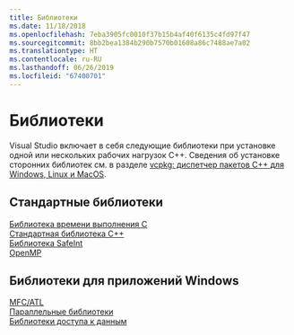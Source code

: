 ```yaml
---
title: Библиотеки
ms.date: 11/18/2018
ms.openlocfilehash: 7eba3905fc0010f37b15b4af40f6135c4fd97f47
ms.sourcegitcommit: 8bb2bea1384b290b7570b01608a86c7488ae7a02
ms.translationtype: HT
ms.contentlocale: ru-RU
ms.lasthandoff: 06/26/2019
ms.locfileid: "67400701"
---
```

# <a name="libraries"></a>Библиотеки

Visual Studio включает в себя следующие библиотеки при установке одной или нескольких рабочих нагрузок C++. Сведения об установке сторонних библиотек см. в разделе [vcpkg: диспетчер пакетов C++ для Windows, Linux и MacOS](../build/vcpkg.md).

## <a name="standard-libraries"></a>Стандартные библиотеки

[Библиотека времени выполнения C](../c-runtime-library/c-run-time-library-reference.md)<br/>
[Стандартная библиотека C++](../standard-library/cpp-standard-library-reference.md)<br/>
[Библиотека SafeInt](../safeint/safeint-library.md)<br/>
[OpenMP](../parallel/openmp/openmp-in-visual-cpp.md)

## <a name="libraries-for-windows-applications"></a>Библиотеки для приложений Windows

[MFC/ATL](../mfc/mfc-and-atl.md)<br/>
[Параллельные библиотеки](../parallel/parallel-programming-in-visual-cpp.md)<br/>
[Библиотеки доступа к данным](../data/data-access-in-cpp.md)

